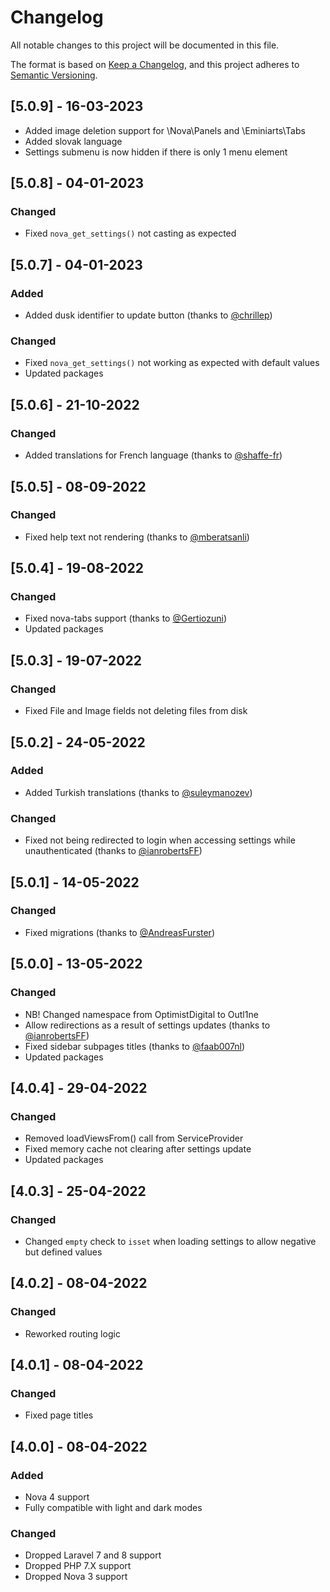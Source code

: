 # Changelog

All notable changes to this project will be documented in this file.

The format is based on [Keep a Changelog](https://keepachangelog.com/en/1.0.0/),
and this project adheres to [Semantic Versioning](https://semver.org/spec/v2.0.0.html).


## [5.0.9] - 16-03-2023

- Added image deletion support for \Nova\Panels and \Eminiarts\Tabs
- Added slovak language
- Settings submenu is now hidden if there is only 1 menu element

## [5.0.8] - 04-01-2023

### Changed

- Fixed `nova_get_settings()` not casting as expected

## [5.0.7] - 04-01-2023

### Added

- Added dusk identifier to update button (thanks to [@chrillep](https://github.com/chrillep))

### Changed

- Fixed `nova_get_settings()` not working as expected with default values
- Updated packages

## [5.0.6] - 21-10-2022

### Changed

- Added translations for French language (thanks to [@shaffe-fr](https://github.com/shaffe-fr))

## [5.0.5] - 08-09-2022

### Changed

- Fixed help text not rendering (thanks to [@mberatsanli](https://github.com/mberatsanli))

## [5.0.4] - 19-08-2022

### Changed

- Fixed nova-tabs support (thanks to [@Gertiozuni](https://github.com/Gertiozuni))
- Updated packages

## [5.0.3] - 19-07-2022

### Changed

- Fixed File and Image fields not deleting files from disk

## [5.0.2] - 24-05-2022

### Added

- Added Turkish translations (thanks to [@suleymanozev](https://github.com/suleymanozev))

### Changed

- Fixed not being redirected to login when accessing settings while unauthenticated (thanks to [@ianrobertsFF](https://github.com/ianrobertsFF))

## [5.0.1] - 14-05-2022

### Changed

- Fixed migrations (thanks to [@AndreasFurster](https://github.com/AndreasFurster))

## [5.0.0] - 13-05-2022

### Changed

- NB! Changed namespace from OptimistDigital to Outl1ne
- Allow redirections as a result of settings updates (thanks to [@ianrobertsFF](https://github.com/ianrobertsFF))
- Fixed sidebar subpages titles (thanks to [@faab007nl](https://github.com/faab007nl))
- Updated packages

## [4.0.4] - 29-04-2022

### Changed

- Removed loadViewsFrom() call from ServiceProvider
- Fixed memory cache not clearing after settings update
- Updated packages

## [4.0.3] - 25-04-2022

### Changed

- Changed `empty` check to `isset` when loading settings to allow negative but defined values

## [4.0.2] - 08-04-2022

### Changed

- Reworked routing logic

## [4.0.1] - 08-04-2022

### Changed

- Fixed page titles

## [4.0.0] - 08-04-2022

### Added

- Nova 4 support
- Fully compatible with light and dark modes

### Changed

- Dropped Laravel 7 and 8 support
- Dropped PHP 7.X support
- Dropped Nova 3 support
